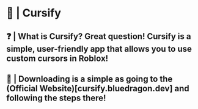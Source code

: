 # 👋 | Cursify
## ❓ | What is Cursify? Great question! Cursify is a simple, user-friendly app that allows you to use custom cursors in Roblox!
## 📩 | Downloading is a simple as going to the (Official Website)[cursify.bluedragon.dev] and following the steps there!
